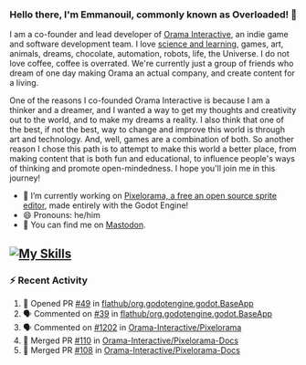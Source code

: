 ### Hello there, I'm Emmanouil, commonly known as Overloaded! 👋
I am a co-founder and lead developer of [Orama Interactive](https://www.oramainteractive.com/), an indie game and software development team. I love [science and learning](https://github.com/OverloadedOrama/KnowledgeBase), games, art, animals, dreams, chocolate, automation, robots, life, the Universe. I do not love coffee, coffee is overrated. We're currently just a group of friends who dream of one day making Orama an actual company, and create content for a living.

One of the reasons I co-founded Orama Interactive is because I am a thinker and a dreamer, and I wanted a way to get my thoughts and creativity out to the world, and to make my dreams a reality. I also think that one of the best, if not the best, way to change and improve this world is through art and technology. And, well, games are a combination of both. So another reason I chose this path is to attempt to make this world a better place, from making content that is both fun and educational, to influence people's ways of thinking and promote open-mindedness. I hope you'll join me in this journey!

- 🔭 I’m currently working on [Pixelorama, a free an open source sprite editor](https://github.com/Orama-Interactive/Pixelorama), made entirely with the Godot Engine!
- 😄 Pronouns: he/him
- 🐘 You can find me on <a rel="me" href="https://mastodon.social/@Overloaded">Mastodon</a>.

[![My Skills](https://skillicons.dev/icons?i=godot,py,cpp,cs,git,linux,html)](https://skillicons.dev)
---

### :zap: Recent Activity

<!--START_SECTION:activity-->
1. 💪 Opened PR [#49](https://github.com/flathub/org.godotengine.godot.BaseApp/pull/49) in [flathub/org.godotengine.godot.BaseApp](https://github.com/flathub/org.godotengine.godot.BaseApp)
2. 🗣 Commented on [#39](https://github.com/flathub/org.godotengine.godot.BaseApp/issues/39#issuecomment-2745261904) in [flathub/org.godotengine.godot.BaseApp](https://github.com/flathub/org.godotengine.godot.BaseApp)
3. 🗣 Commented on [#1202](https://github.com/Orama-Interactive/Pixelorama/issues/1202#issuecomment-2744096267) in [Orama-Interactive/Pixelorama](https://github.com/Orama-Interactive/Pixelorama)
4. 🎉 Merged PR [#110](https://github.com/Orama-Interactive/Pixelorama-Docs/pull/110) in [Orama-Interactive/Pixelorama-Docs](https://github.com/Orama-Interactive/Pixelorama-Docs)
5. 🎉 Merged PR [#108](https://github.com/Orama-Interactive/Pixelorama-Docs/pull/108) in [Orama-Interactive/Pixelorama-Docs](https://github.com/Orama-Interactive/Pixelorama-Docs)
<!--END_SECTION:activity-->

<!--
**OverloadedOrama/OverloadedOrama** is a ✨ _special_ ✨ repository because its `README.md` (this file) appears on your GitHub profile.

Here are some ideas to get you started:

- 👯 I’m looking to collaborate on ...
- 🤔 I’m looking for help with ...
- 💬 Ask me about ...
- 📫 How to reach me: ...
- ⚡ Fun fact: ...
-->
